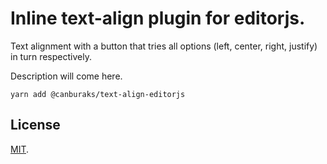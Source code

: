 # Inline text-align plugin for editorjs.
Text alignment with a button that tries all options (left, center, right, justify) in turn respectively.

Description will come here.

```
yarn add @canburaks/text-align-editorjs
```


## License

[MIT](LICENSE).
